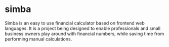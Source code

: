 # simba
Simba is an easy to use financial calculator based on frontend web languages.
It is a project being designed to enable professionals and small business owners
play around with financial numbers, while saving time from performing manual calculations.
